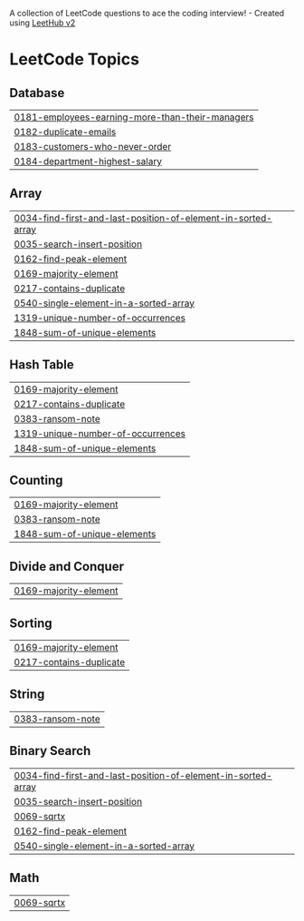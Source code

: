 A collection of LeetCode questions to ace the coding interview! - Created using [LeetHub v2](https://github.com/arunbhardwaj/LeetHub-2.0)
<!---LeetCode Topics Start-->
# LeetCode Topics
## Database
|  |
| ------- |
| [0181-employees-earning-more-than-their-managers](https://github.com/Rishab-xo/leetcode-problems/tree/master/0181-employees-earning-more-than-their-managers) |
| [0182-duplicate-emails](https://github.com/Rishab-xo/leetcode-problems/tree/master/0182-duplicate-emails) |
| [0183-customers-who-never-order](https://github.com/Rishab-xo/leetcode-problems/tree/master/0183-customers-who-never-order) |
| [0184-department-highest-salary](https://github.com/Rishab-xo/leetcode-problems/tree/master/0184-department-highest-salary) |
## Array
|  |
| ------- |
| [0034-find-first-and-last-position-of-element-in-sorted-array](https://github.com/Rishab-xo/leetcode-problems/tree/master/0034-find-first-and-last-position-of-element-in-sorted-array) |
| [0035-search-insert-position](https://github.com/Rishab-xo/leetcode-problems/tree/master/0035-search-insert-position) |
| [0162-find-peak-element](https://github.com/Rishab-xo/leetcode-problems/tree/master/0162-find-peak-element) |
| [0169-majority-element](https://github.com/Rishab-xo/leetcode-problems/tree/master/0169-majority-element) |
| [0217-contains-duplicate](https://github.com/Rishab-xo/leetcode-problems/tree/master/0217-contains-duplicate) |
| [0540-single-element-in-a-sorted-array](https://github.com/Rishab-xo/leetcode-problems/tree/master/0540-single-element-in-a-sorted-array) |
| [1319-unique-number-of-occurrences](https://github.com/Rishab-xo/leetcode-problems/tree/master/1319-unique-number-of-occurrences) |
| [1848-sum-of-unique-elements](https://github.com/Rishab-xo/leetcode-problems/tree/master/1848-sum-of-unique-elements) |
## Hash Table
|  |
| ------- |
| [0169-majority-element](https://github.com/Rishab-xo/leetcode-problems/tree/master/0169-majority-element) |
| [0217-contains-duplicate](https://github.com/Rishab-xo/leetcode-problems/tree/master/0217-contains-duplicate) |
| [0383-ransom-note](https://github.com/Rishab-xo/leetcode-problems/tree/master/0383-ransom-note) |
| [1319-unique-number-of-occurrences](https://github.com/Rishab-xo/leetcode-problems/tree/master/1319-unique-number-of-occurrences) |
| [1848-sum-of-unique-elements](https://github.com/Rishab-xo/leetcode-problems/tree/master/1848-sum-of-unique-elements) |
## Counting
|  |
| ------- |
| [0169-majority-element](https://github.com/Rishab-xo/leetcode-problems/tree/master/0169-majority-element) |
| [0383-ransom-note](https://github.com/Rishab-xo/leetcode-problems/tree/master/0383-ransom-note) |
| [1848-sum-of-unique-elements](https://github.com/Rishab-xo/leetcode-problems/tree/master/1848-sum-of-unique-elements) |
## Divide and Conquer
|  |
| ------- |
| [0169-majority-element](https://github.com/Rishab-xo/leetcode-problems/tree/master/0169-majority-element) |
## Sorting
|  |
| ------- |
| [0169-majority-element](https://github.com/Rishab-xo/leetcode-problems/tree/master/0169-majority-element) |
| [0217-contains-duplicate](https://github.com/Rishab-xo/leetcode-problems/tree/master/0217-contains-duplicate) |
## String
|  |
| ------- |
| [0383-ransom-note](https://github.com/Rishab-xo/leetcode-problems/tree/master/0383-ransom-note) |
## Binary Search
|  |
| ------- |
| [0034-find-first-and-last-position-of-element-in-sorted-array](https://github.com/Rishab-xo/leetcode-problems/tree/master/0034-find-first-and-last-position-of-element-in-sorted-array) |
| [0035-search-insert-position](https://github.com/Rishab-xo/leetcode-problems/tree/master/0035-search-insert-position) |
| [0069-sqrtx](https://github.com/Rishab-xo/leetcode-problems/tree/master/0069-sqrtx) |
| [0162-find-peak-element](https://github.com/Rishab-xo/leetcode-problems/tree/master/0162-find-peak-element) |
| [0540-single-element-in-a-sorted-array](https://github.com/Rishab-xo/leetcode-problems/tree/master/0540-single-element-in-a-sorted-array) |
## Math
|  |
| ------- |
| [0069-sqrtx](https://github.com/Rishab-xo/leetcode-problems/tree/master/0069-sqrtx) |
<!---LeetCode Topics End-->